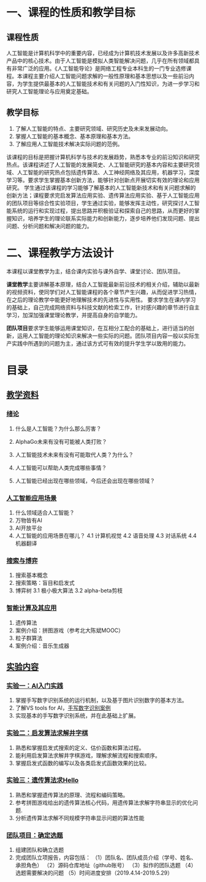 # 一、课程的性质和教学目标 
## 课程性质 
人工智能是计算机科学中的重要内容，已经成为计算机技术发展以及许多高新技术产品中的核心技术。由于人工智能是模拟人类智能解决问题，几乎在所有领域都具有非常广泛的应用。《人工智能导论》是网络工程专业本科生的一门专业选修课程。本课程主要介绍人工智能问题求解的一般性原理和基本思想以及一些前沿内容，为学生提供最基本的人工智能技术和有关问题的入门性知识，为进一步学习和研究人工智能理论与应用奠定基础。

## 教学目标 
1. 了解人工智能的特点、主要研究领域、研究历史及未来发展动向。
2. 掌握人工智能的基本概念、基本原理和基本方法。 
3. 了解应用人工智能技术解决实际问题的范例。

该课程的目标是把握计算机科学与技术的发展趋势，熟悉本专业的前沿知识和研究热点。该课程讲述了人工智能的发展简史、人工智能研究的基本内容和主要研究领域、人工智能的研究热点包括遗传算法、人工神经网络及其应用，机器学习，深度学习等。要求学生掌握基本创新方法，能够针对创新点开展切实有效的理论和应用研究。
学生通过该课程的学习能够了解基本的人工智能新技术和有关问题求解的创新方法；课程要求完启发算法应用实验、遗传算法应用实验、基于人工智能应用的团队项目等综合性实验项目，学生通过实验，能够发挥主动性，研究探讨人工智能系统的运行和实现过程，提出思路并积极验证和探索自己的思路，从而更好的掌握知识，培养学生的理论联系实际能力和创新能力，逐步培养他们发现问题、提出问题、分析问题和解决问题的能力。

# 二、课程教学方法设计 
本课程以课堂教学为主，结合课内实验与课外自学、课堂讨论、团队项目。

**课堂教学**主要讲解基本原理，结合人工智能最新前沿技术的相关介绍，辅助以最新的视频资料，使同学们对人工智能课程的各个章节产生兴趣，从而促进学习热情，在之后的理论教学中能更好地理解技术的先进性与实用性。
要求学生在课内学习的基础上，自己完成网络资料与科技文献的检索工作，针对感兴趣的章节进行自主学习，加深加强课堂理论教学，并提高自身的自学能力。

**团队项目**要求学生能够运用课堂知识，在互相分工配合的基础上，进行适当的创新，运用人工智能的理论知识来解决一些实际的问题。团队项目内容一般以实际生产实践中所遇到的问题为主，通过该方式可有效的提升学生学以致用的能力。


# 目录

## [教学资料](https://github.com/happyfaye/AIforJmuNet/tree/master/%E6%95%99%E5%AD%A6%E8%B5%84%E6%96%99)

### [绪论](https://github.com/happyfaye/AIforJmuNet/tree/master/%E6%95%99%E5%AD%A6%E8%B5%84%E6%96%99/%E7%BB%AA%E8%AE%BA)

1. 什么是人工智能？为什么那么厉害？

2. AlphaGo未来有没有可能被人类打败？

3. 人工智能技术未来有没有可能取代人类？为什么？

4. 人工智能可以帮助人类完成哪些事情？

5. 人工智能已经出现在哪些领域，今后还会出现在哪些领域？

### [人工智能应用场景](https://github.com/happyfaye/AIforJmuNet/tree/master/%E6%95%99%E5%AD%A6%E8%B5%84%E6%96%99/%E5%BA%94%E7%94%A8%E5%9C%BA%E6%99%AF)
1. 什么领域适合人工智能？
2. 万物皆有AI
3. AI开放平台
4. 人工智能的应用场景在哪儿？
    4.1 计算机视觉
    4.2 语音处理
    4.3 对话系统
    4.4 机器翻译 

### [搜索与博弈](https://github.com/happyfaye/AIforJmuNet/tree/master/%E6%95%99%E5%AD%A6%E8%B5%84%E6%96%99/%E6%90%9C%E7%B4%A2%E4%B8%8E%E5%8D%9A%E5%BC%88)
1. 搜索基本概念
2. 搜索策略：盲目和启发式
3. 博弈树
    3.1 极小极大算法
    3.2 alpha-beta剪枝

### [智能计算及其应用](https://github.com/happyfaye/AIforJmuNet/tree/master/%E6%95%99%E5%AD%A6%E8%B5%84%E6%96%99/%E6%99%BA%E8%83%BD%E8%AE%A1%E7%AE%97%E5%8F%8A%E5%85%B6%E5%BA%94%E7%94%A8)
1. 遗传算法
2. 案例介绍：拼图游戏（参考北大陈斌MOOC）
3. 粒子群算法
4. 案例介绍：音乐生成器


## [实验内容](https://github.com/happyfaye/AIforJmuNet/tree/master/%E5%AE%9E%E9%AA%8C)

### [实验一：AI入门实践]()
1. 掌握手写数字识别系统的运行机制，以及基于图片识别数字的基本方法。
2. 了解VS tools for AI，[手写数字识别案例](https://github.com/Microsoft/ai-edu/tree/master/B-%E6%95%99%E5%AD%A6%E6%A1%88%E4%BE%8B%E4%B8%8E%E5%AE%9E%E8%B7%B5/B7-%E8%87%AA%E6%9E%84%E5%BB%BA%EF%BC%8D%E5%9B%BE%E5%83%8F%E8%AF%86%E5%88%AB%E5%BA%94%E7%94%A8%E6%A1%88%E4%BE%8B-%E6%89%8B%E5%86%99%E6%95%B0%E5%AD%97%E8%AF%86%E5%88%AB)
3. 实现基本的手写数字识别系统，并在此基础上扩展。

### [实验二：启发算法求解井字棋](https://github.com/happyfaye/AIforJmuNet/tree/master/%E5%AE%9E%E9%AA%8C/%E5%AE%9E%E9%AA%8C%E4%BA%8C-%E5%90%AF%E5%8F%91%E7%AE%97%E6%B3%95%E6%B1%82%E8%A7%A3%E4%BA%95%E5%AD%97%E6%A3%8B)
1. 熟悉和掌握启发式搜索的定义、估价函数和算法过程。
2. 能利用启发算法求解井字棋游戏，理解求解流程和搜索顺序。
3. 掌握启发式函数的编写以及各类启发式函数效果的比较。

### [实验三：遗传算法求Hello](https://github.com/happyfaye/AIforJmuNet/tree/master/%E5%AE%9E%E9%AA%8C/%E5%AE%9E%E9%AA%8C%E4%B8%89-%E9%81%97%E4%BC%A0%E7%AE%97%E6%B3%95%E5%AE%9E%E7%8E%B0Hello)
1. 熟悉和掌握遗传算法的原理、流程和编码策略。
2. 参考拼图游戏给出的遗传算法核心代码，用遗传算法求解字符串显示的优化问题.
3. 分析遗传算法求解不同规模字符串显示问题的算法性能

### [团队项目：确定选题]()
1. 组建团队和确立选题
2. 完成团队立项报告，内容包括：
   （1）团队名、团队成员介绍（学号、姓名、承担角色）
   （2）源码仓库地址（github账号）
   （3）拟作的团队选题
   （4）选题需要解决的问题
   （5）时间进度安排（2019.4.14-2019.5.29）

